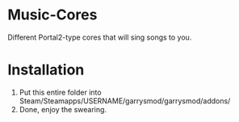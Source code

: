 Music-Cores
===============

Different Portal2-type cores that will sing songs to you.

Installation
===============
1. Put this entire folder into Steam/Steamapps/USERNAME/garrysmod/garrysmod/addons/
2. Done, enjoy the swearing.